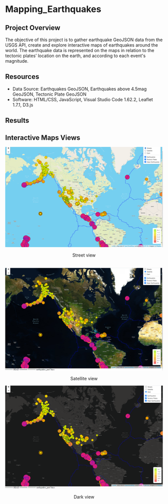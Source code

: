 # Mapping_Earthquakes

## Project Overview

The objective of this project is to gather earthquake GeoJSON data from the USGS API, create and explore interactive maps of earthquakes around the world.
The earthquake data is represented on the maps in relation to the tectonic plates’ location on the earth, and according to each event's magnitude.

## Resources

* Data Source: Earthquakes GeoJSON, Earthquakes above 4.5mag GeoJSON, Tectonic Plate GeoJSON
* Software: HTML/CSS, JavaScript, Visual Studio Code 1.62.2, Leaflet 1.7.1, D3.js 


## Results

## Interactive Maps Views
![alt text](https://github.com/maryamt95/Mapping_Earthquakes/blob/main/Street%20view.png)
      <p align="center"> Street view  </p>                           
![alt text](https://github.com/maryamt95/Mapping_Earthquakes/blob/main/Sattelite%20view.png)
      <p align="center">  Satellite view  </p> 
![alt text](https://github.com/maryamt95/Mapping_Earthquakes/blob/main/dark%20view.png)
         <p align="center">   Dark view  </p> 
